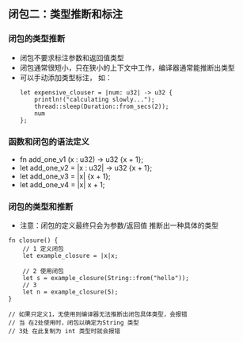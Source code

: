 ## 闭包二：类型推断和标注

### 闭包的类型推断

* 闭包不要求标注参数和返回值类型
* 闭包通常很短小，只在狭小的上下文中工作，编译器通常能推断出类型
* 可以手动添加类型标注， 如：
    ```
    let expensive_clouser = |num: u32| -> u32 {
        println!("calculating slowly...");
        thread::sleep(Duration::from_secs(2));
        num
    };
    ```

### 函数和闭包的语法定义

* fn add_one_v1 (x : u32) -> u32 {x + 1};
* let add_one_v2 = |x : u32| -> u32 {x + 1};
* let add_one_v3 = |x| {x + 1};
* let add_one_v4 = |x| x + 1;

### 闭包的类型和推断

* 注意：闭包的定义最终只会为参数/返回值 推断出一种具体的类型

```
fn closure() {
    // 1 定义闭包
    let example_closure = |x|x;

    // 2 使用闭包
    let s = example_closure(String::from("hello"));
    // 3 
    let n = example_closure(5);
}

// 如果只定义1，无使用则编译器无法推断出闭包具体类型，会报错
// 当 在2处使用时，闭包以确定为String 类型
// 3处 在此复制为 int 类型时就会报错
```
